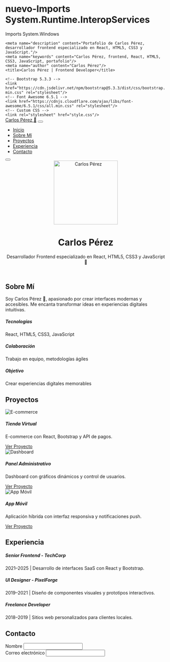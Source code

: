 # nuevo-Imports System.Runtime.InteropServices
Imports System.Windows

<!DOCTYPE html>
<html lang = "es" >
<head>
    <meta charset="UTF-8"/>
    <meta name="viewport" content="width=device-width, initial-scale=1.0"

    <meta name="description" content="Portafolio de Carlos Pérez, desarrollador frontend especializado en React, HTML5, CSS3 y JavaScript."/>
    <meta name="keywords" content="Carlos Pérez, frontend, React, HTML5, CSS3, JavaScript, portafolio"/>
    <meta name="author" content="Carlos Pérez"/>
    <title>Carlos Pérez | Frontend Developer</title>

    <!-- Bootstrap 5.3.3 -->
    <link href="https://cdn.jsdelivr.net/npm/bootstrap@5.3.3/dist/css/bootstrap.min.css" rel="stylesheet"/>
    <!-- Font Awesome 6.5.1 -->
    <link href="https://cdnjs.cloudflare.com/ajax/libs/font-awesome/6.5.1/css/all.min.css" rel="stylesheet"/>
    <!-- Custom CSS -->
    <link rel="stylesheet" href="style.css"/>
</head>
<body>

  <!-- Navbar -->
  <nav Class="navbar navbar-expand-lg fixed-top bg-light" aria-label="Menú principal">
    <div Class="container">
      <a Class="navbar-brand fw-bold" href="#">Carlos Pérez 🚀</a>
      <button Class="navbar-toggler" type="button" data-bs-toggle="collapse" data-bs-target="#navbarNav">
        <span Class="navbar-toggler-icon"></span>
      </button>
      <div Class="collapse navbar-collapse justify-content-end" id="navbarNav">
        <ul Class="navbar-nav">
          <li Class="nav-item"><a class="nav-link" href="#inicio">Inicio</a></li>
          <li Class="nav-item"><a class="nav-link" href="#sobre-mi">Sobre Mí</a></li>
          <li Class="nav-item"><a class="nav-link" href="#proyectos">Proyectos</a></li>
          <li Class="nav-item"><a class="nav-link" href="#experiencia">Experiencia</a></li>
          <li Class="nav-item"><a class="nav-link" href="#contacto">Contacto</a></li>
        </ul>
        <button id = "toggleDark" Class="btn btn-outline-light ms-3"><i Class="fas fa-moon"></i></button>
      </div>
    </div>
  </nav>

  <!-- Homepage -->
  <header id = "inicio" Class="vh-100 d-flex flex-column justify-content-center align-items-center text-center text-white">
    <img src = "https://cdn3.iconfinder.com/data/icons/data-science-set-01-2/65/20-512.png" alt="Carlos Pérez" Class="rounded-circle mb-4" width="200" height="200" />
    <h1 Class="animate__fadeInUp">Carlos Pérez</h1>
    <p Class="lead">Desarrollador Frontend especializado en React, HTML5, CSS3 y JavaScript 🚀</p>
  </header>

  <!-- Sobre Mí -->
  <section id = "sobre-mi" Class="py-5">
    <div Class="container text-center">
      <h2> <i Class="fas fa-user text-primary"></i> Sobre Mí</h2>
      <p Class="lead">Soy Carlos Pérez 📸, apasionado por crear interfaces modernas y accesibles. Me encanta transformar ideas en experiencias digitales intuitivas.</p>
      <div Class="row mt-4">
        <div Class="col-md-4">
          <i Class="fas fa-laptop-code fa-2x text-primary"></i>
          <h5 Class="mt-2">Tecnologías</h5>
          <p> React, HTML5, CSS3, JavaScript</p>
        </div>
        <div Class="col-md-4">
          <i Class="fas fa-users fa-2x text-primary"></i>
          <h5 Class="mt-2">Colaboración</h5>
          <p> Trabajo en equipo, metodologías ágiles</p>
        </div>
        <div Class="col-md-4">
          <i Class="fas fa-bullseye fa-2x text-primary"></i>
          <h5 Class="mt-2">Objetivo</h5>
          <p> Crear experiencias digitales memorables</p>
        </div>
      </div>
    </div>
  </section>

  <!-- Proyectos -->
  <section id = "proyectos" Class="py-5 bg-light">
    <div Class="container">
      <h2 Class="text-center"><i class="fas fa-project-diagram text-primary"></i> Proyectos</h2>
      <div Class="row mt-4">
        <div Class="col-md-4">
          <div Class="card project-card h-100">
            <img src = "https://www.tucanit.com/wp-content/uploads/2021/10/almadraba.jpg" alt="E-commerce" Class="card-img-top" />
            <div Class="card-body">
              <h5 Class="card-title">Tienda Virtual</h5>
              <p Class="card-text">E-commerce con React, Bootstrap y API de pagos.</p>
              <a href = "#" Class="btn btn-primary">Ver Proyecto</a>
            </div>
          </div>
        </div>
        <div Class="col-md-4">
          <div Class="card project-card h-100">
            <img src = "https://www.tucanit.com/wp-content/uploads/2021/10/oficina.jpg" alt="Dashboard" Class="card-img-top" />
            <div Class="card-body">
              <h5 Class="card-title">Panel Administrativo</h5>
              <p Class="card-text">Dashboard con gráficos dinámicos y control de usuarios.</p>
              <a href = "#" Class="btn btn-primary">Ver Proyecto</a>
            </div>
          </div>
        </div>
        <div Class="col-md-4">
          <div Class="card project-card h-100">
            <img src = "https://encrypted-tbn0.gstatic.com/images?q=tbn:ANd9GcSMIjzhc7m8zFXXhW09E_ZnBNVNRCAwdKZHAQ&s" alt="App Móvil" Class="card-img-top" />
            <div Class="card-body">
              <h5 Class="card-title">App Móvil</h5>
              <p Class="card-text">Aplicación híbrida con interfaz responsiva y notificaciones push.</p>
              <a href = "#" Class="btn btn-primary">Ver Proyecto</a>
            </div>
          </div>
        </div>
      </div>
    </div>
  </section>

  <!-- Experiencia -->
  <section id = "experiencia" Class="py-5">
    <div Class="container">
      <h2> <i Class="fas fa-briefcase text-primary"></i> Experiencia</h2>
      <div Class="row mt-4">
        <div Class="col-md-4">
          <div Class="card experience-card h-100 border-primary">
            <div Class="card-body text-center">
              <i Class="fas fa-building fa-3x text-primary"></i>
              <h5 Class="mt-3">Senior Frontend - TechCorp</h5>
              <p>2021–2025 | Desarrollo de interfaces SaaS con React y Bootstrap.</p>
            </div>
          </div>
        </div>
        <div Class="col-md-4">
          <div Class="card experience-card h-100 border-primary">
            <div Class="card-body text-center">
              <i Class="fas fa-building fa-3x text-primary"></i>
              <h5 Class="mt-3">UI Designer - PixelForge</h5>
              <p>2019–2021 | Diseño de componentes visuales y prototipos interactivos.</p>
            </div>
          </div>
        </div>
        <div Class="col-md-4">
          <div Class="card experience-card h-100 border-primary">
            <div Class="card-body text-center">
              <i Class="fas fa-building fa-3x text-primary"></i>
              <h5 Class="mt-3">Freelance Developer</h5>
              <p>2018–2019 | Sitios web personalizados para clientes locales.</p>
            </div>
          </div>
        </div>
      </div>
    </div>
  </section>

  <!-- Contacto -->
  <section id = "contacto" Class="py-5 bg-light">
    <div Class="container">
      <h2> <i Class="fas fa-envelope text-primary"></i> Contacto</h2>
      <form Class="mt-4">
        <div Class="mb-3">
          <label for="nombre" class="form-label">Nombre</label>
          <Input type = "text" Class="form-control" id="nombre" required />
        </div>
        <div Class="mb-3">
          <label for="correo" class="form-label">Correo electrónico</label>
          <Input type = "email" Class="form-control" id="correo" required />
